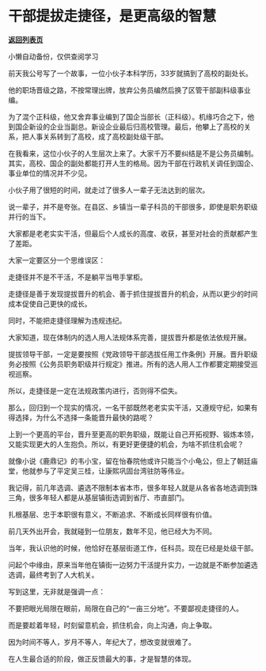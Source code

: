 # 干部提拔走捷径，是更高级的智慧

[**返回列表页**](/gzh/费曼的小茶馆)

小懒自动备份，仅供查阅学习

前天我公号写了一个故事，一位小伙子本科学历，33岁就搞到了高校的副处长。

  

他的职场晋级之路，不按常理出牌，放弃公务员编然后换了区管干部副科级事业编。

  

为了混个正科级，他又舍弃事业编到了国企当部长（正科级）。机缘巧合之下，他到国企新设的企业当副总。新设企业最后归高校管理。最后，他攀上了高校的关系，把人事关系转到了高校，成了高校副处级干部。

  

在我看来，这位小伙子的人生层次上来了。大家千万不要纠结是不是公务员编制。其实，高校、国企的副处都能打开人生的格局。因为干部在行政机关调任到国企、事业单位的情况并不少见。

  

小伙子用了很短的时间，就走过了很多人一辈子无法达到的层次。

  

说一辈子，并不是夸张。在县区、乡镇当一辈子科员的干部很多，即使是职务职级并行的当下。

  

大家都是老老实实干活，但最后个人成长的高度、收获，甚至对社会的贡献都产生了差距。

  

大家一定要区分一个思维误区：

  

走捷径并不是不干活，不是躺平当甩手掌柜。

  

走捷径是善于发现提拔晋升的机会、善于抓住提拔晋升的机会，从而以更少的时间成本促使自己更快的成长。

  

同时，不能把走捷径理解为违规违纪。

  

大家知道，现在体制内的选人用人法规体系完善，提拔晋升都是依法依规开展。

  

提拔领导干部，一定是要按照《党政领导干部选拔任用工作条例》开展。晋升职级务必按照《公务员职务职级并行规定》推进。所有的选人用人工作都要定期接受巡视巡察。

  

所以，走捷径是一定在法规政策内进行，否则得不偿失。

  

那么，回归到一个现实的情况，一名干部既然老老实实干活，又遵规守纪，如果有得选择，为什么不选择一条能晋升最快的路呢？

  

上到一个更高的平台，晋升至更高的职务职级，既能让自己开拓视野、锻炼本领，又能实现更大的人生抱负。所以，有更好更便捷的机会，为啥不抓住机会呢？

  

就像小说《鹿鼎记》的韦小宝，留在怡春院他或许只能当个小龟公，但上了朝廷庙堂，他就参与了平定吴三桂，让康熙巩固台湾驻防等伟业。

  

我记得，前几年选调、遴选不限制本省本市，很多年轻人就是从各省各地选调到珠三角，很多年轻人都是从基层镇街选调到省厅、市直部门。

  

扎根基层、忠于本职很有意义，不断追求、不断成长同样很有价值。

  

前几天外出开会，我就碰到一位朋友，数年不见，他已经大为不同。

  

当年，我认识他的时候，他恰好在基层街道工作，任科员。现在已经是处级干部。

  

问起个中缘由，原来当年他在镇街一边努力干活提升实力，一边就是不断参加遴选选调，最终考到了人大机关。

  

写到这里，无非就是强调一点：

  

不要把眼光局限在眼前，局限在自己的“一亩三分地”。不要鄙视走捷径的人。

  

而是要趁着年轻，时刻留意机会，抓住机会，向上沟通，向上争取。

  

因为时间不等人，岁月不等人，年纪大了，想改变就很难了。

  

在人生最合适的阶段，做正反馈最大的事，才是智慧的体现。

